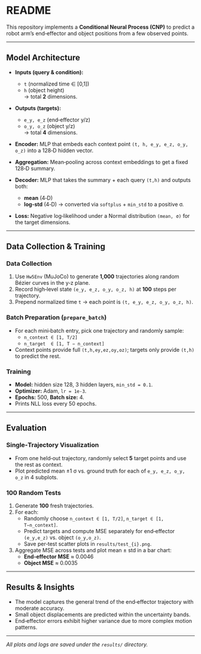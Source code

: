 # README

This repository implements a **Conditional Neural Process (CNP)** to predict a robot arm’s end‑effector and object positions from a few observed points.

---

## Model Architecture

- **Inputs (query & condition):**

  - `t` (normalized time ∈ [0,1])
  - `h` (object height)  
    → total **2** dimensions.

- **Outputs (targets):**

  - `e_y, e_z` (end‑effector y/z)
  - `o_y, o_z` (object y/z)  
    → total **4** dimensions.

- **Encoder:** MLP that embeds each context point `(t, h, e_y, e_z, o_y, o_z)` into a 128‑D hidden vector.
- **Aggregation:** Mean‑pooling across context embeddings to get a fixed 128‑D summary.
- **Decoder:** MLP that takes the summary + each query `(t,h)` and outputs both:
  - **mean** (4‑D)
  - **log‑std** (4‑D) → converted via `softplus` + `min_std` to a positive σ.
- **Loss:** Negative log‑likelihood under a Normal distribution `(mean, σ)` for the target dimensions.

---

## Data Collection & Training

### Data Collection

1. Use `Hw5Env` (MuJoCo) to generate **1,000** trajectories along random Bézier curves in the y‑z plane.
2. Record high‑level state `(e_y, e_z, o_y, o_z, h)` at **100** steps per trajectory.
3. Prepend normalized time `t` → each point is `(t, e_y, e_z, o_y, o_z, h)`.

### Batch Preparation (`prepare_batch`)

- For each mini‑batch entry, pick one trajectory and randomly sample:
  - `n_context ∈ [1, T/2]`
  - `n_target  ∈ [1, T − n_context]`
- Context points provide full `(t,h,ey,ez,oy,oz)`; targets only provide `(t,h)` to predict the rest.

### Training

- **Model:** hidden size 128, 3 hidden layers, `min_std = 0.1`.
- **Optimizer:** Adam, `lr = 1e-3`.
- **Epochs:** 500, **Batch size:** 4.
- Prints NLL loss every 50 epochs.

---

## Evaluation

### Single‑Trajectory Visualization

- From one held‑out trajectory, randomly select **5** target points and use the rest as context.
- Plot predicted mean ±1 σ vs. ground truth for each of `e_y, e_z, o_y, o_z` in 4 subplots.

### 100 Random Tests

1. Generate **100** fresh trajectories.
2. For each:
   - Randomly choose `n_context ∈ [1, T/2]`, `n_target ∈ [1, T−n_context]`.
   - Predict targets and compute MSE separately for end‑effector `(e_y,e_z)` vs. object `(o_y,o_z)`.
   - Save per‑test scatter plots in `results/test_{i}.png`.
3. Aggregate MSE across tests and plot mean ± std in a bar chart:
   - **End‑effector MSE** ≈ 0.0046
   - **Object MSE** ≈ 0.0035

---

## Results & Insights

- The model captures the general trend of the end‑effector trajectory with moderate accuracy.
- Small object displacements are predicted within the uncertainty bands.
- End‑effector errors exhibit higher variance due to more complex motion patterns.

---

_All plots and logs are saved under the `results/` directory._
